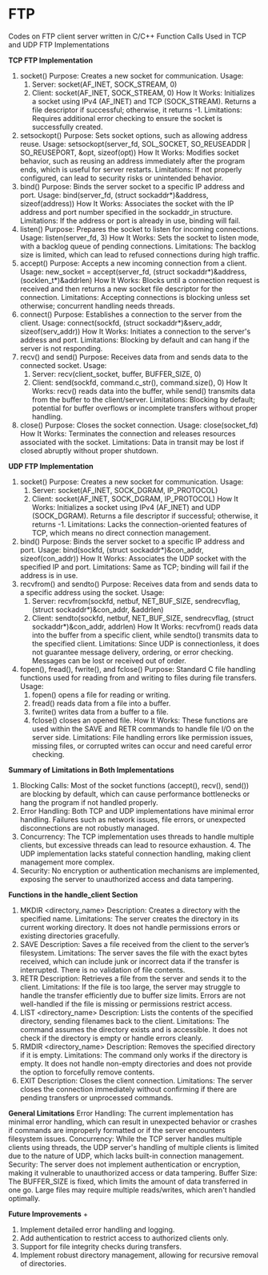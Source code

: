 # FTP
Codes on FTP client server written in C/C++
Function Calls Used in TCP and UDP FTP Implementations

**TCP FTP Implementation**
1. socket()
	Purpose: Creates a new socket for communication.
	Usage:
	1. Server: socket(AF_INET, SOCK_STREAM, 0)
	2. Client: socket(AF_INET, SOCK_STREAM, 0)
	How It Works: Initializes a socket using IPv4 (AF_INET) and TCP (SOCK_STREAM). Returns a file descriptor if successful; otherwise, it returns -1.
	Limitations: Requires additional error checking to ensure the socket is successfully created.
2. setsockopt()
	Purpose: Sets socket options, such as allowing address reuse.
	Usage: setsockopt(server_fd, SOL_SOCKET, SO_REUSEADDR | SO_REUSEPORT, &opt, sizeof(opt))
	How It Works: Modifies socket behavior, such as reusing an address immediately after the program ends, which is useful for server restarts.
	Limitations: If not properly configured, can lead to security risks or unintended behavior.
3. bind()
	Purpose: Binds the server socket to a specific IP address and port.
	Usage: bind(server_fd, (struct sockaddr*)&address, sizeof(address))
	How It Works: Associates the socket with the IP address and port number specified in the sockaddr_in structure.
	Limitations: If the address or port is already in use, binding will fail.
4. listen()
	Purpose: Prepares the socket to listen for incoming connections.
	Usage: listen(server_fd, 3)
	How It Works: Sets the socket to listen mode, with a backlog queue of pending connections.
	Limitations: The backlog size is limited, which can lead to refused connections during high traffic.
5. accept()
	Purpose: Accepts a new incoming connection from a client.
	Usage: new_socket = accept(server_fd, (struct sockaddr*)&address, (socklen_t*)&addrlen)
	How It Works: Blocks until a connection request is received and then returns a new socket file descriptor for the connection.
	Limitations: Accepting connections is blocking unless set otherwise; concurrent handling needs threads.
6. connect()
	Purpose: Establishes a connection to the server from the client.
	Usage: connect(sockfd, (struct sockaddr*)&serv_addr, sizeof(serv_addr))
	How It Works: Initiates a connection to the server's address and port.
	Limitations: Blocking by default and can hang if the server is not responding.
7. recv() and send()
	Purpose: Receives data from and sends data to the connected socket.
	Usage:
	1. Server: recv(client_socket, buffer, BUFFER_SIZE, 0)
	2. Client: send(sockfd, command.c_str(), command.size(), 0)
	How It Works: recv() reads data into the buffer, while send() transmits data from the buffer to the client/server.
	Limitations: Blocking by default; potential for buffer overflows or incomplete transfers without proper handling.
8. close()
	Purpose: Closes the socket connection.
	Usage: close(socket_fd)
	How It Works: Terminates the connection and releases resources associated with the socket.
	Limitations: Data in transit may be lost if closed abruptly without proper shutdown.

**UDP FTP Implementation**
1. socket()
	Purpose: Creates a new socket for communication.
	Usage:
	1. Server: socket(AF_INET, SOCK_DGRAM, IP_PROTOCOL)
	2. Client: socket(AF_INET, SOCK_DGRAM, IP_PROTOCOL)
	How It Works: Initializes a socket using IPv4 (AF_INET) and UDP (SOCK_DGRAM). Returns a file descriptor if successful; otherwise, it returns -1.
	Limitations: Lacks the connection-oriented features of TCP, which means no direct connection management.
2. bind()
	Purpose: Binds the server socket to a specific IP address and port.
	Usage: bind(sockfd, (struct sockaddr*)&con_addr, sizeof(con_addr))
	How It Works: Associates the UDP socket with the specified IP and port.
	Limitations: Same as TCP; binding will fail if the address is in use.
3. recvfrom() and sendto()
	Purpose: Receives data from and sends data to a specific address using the socket.
	Usage:
	1. Server: recvfrom(sockfd, netbuf, NET_BUF_SIZE, sendrecvflag, (struct sockaddr*)&con_addr, &addrlen)
	2. Client: sendto(sockfd, netbuf, NET_BUF_SIZE, sendrecvflag, (struct sockaddr*)&con_addr, addrlen)
	How It Works: recvfrom() reads data into the buffer from a specific client, while sendto() transmits data to the specified client.
	Limitations: Since UDP is connectionless, it does not guarantee message delivery, ordering, or error checking. Messages can be lost or received out of order.
4. fopen(), fread(), fwrite(), and fclose()
	Purpose: Standard C file handling functions used for reading from and writing to files during file transfers.
	Usage:
	1. fopen() opens a file for reading or writing.
	2. fread() reads data from a file into a buffer.
	3. fwrite() writes data from a buffer to a file.
	4. fclose() closes an opened file.
	How It Works: These functions are used within the SAVE and RETR commands to handle file I/O on the server side.
	Limitations: File handling errors like permission issues, missing files, or corrupted writes can occur and need careful error checking.

**Summary of Limitations in Both Implementations**
1. Blocking Calls: Most of the socket functions (accept(), recv(), send()) are blocking by default, which can cause performance bottlenecks or hang the program if not handled properly.
2. Error Handling: Both TCP and UDP implementations have minimal error handling. Failures such as network issues, file errors, or unexpected disconnections are not robustly managed.
3. Concurrency: The TCP implementation uses threads to handle multiple clients, but excessive threads can lead to resource exhaustion. 4. The UDP implementation lacks stateful connection handling, making client management more complex.
5. Security: No encryption or authentication mechanisms are implemented, exposing the server to unauthorized access and data tampering.

**Functions in the handle_client Section**
1. MKDIR <directory_name>
	Description: Creates a directory with the specified name.
	Limitations: The server creates the directory in its current working directory. It does not handle permissions errors or existing directories gracefully.
2. SAVE <filename>
	Description: Saves a file received from the client to the server’s filesystem.
	Limitations: The server saves the file with the exact bytes received, which can include junk or incorrect data if the transfer is interrupted. There is no validation of file contents.
3. RETR <filename>
	Description: Retrieves a file from the server and sends it to the client.
	Limitations: If the file is too large, the server may struggle to handle the transfer efficiently due to buffer size limits. Errors are not well-handled if the file is missing or 	permissions restrict access.
4. LIST <directory_name>
	Description: Lists the contents of the specified directory, sending filenames back to the client.
	Limitations: The command assumes the directory exists and is accessible. It does not check if the directory is empty or handle errors cleanly.
5. RMDIR <directory_name>
	Description: Removes the specified directory if it is empty.
	Limitations: The command only works if the directory is empty. It does not handle non-empty directories and does not provide the option to forcefully remove contents.
6. EXIT
	Description: Closes the client connection.
	Limitations: The server closes the connection immediately without confirming if there are pending transfers or unprocessed commands.

**General Limitations**
	Error Handling: The current implementation has minimal error handling, which can result in unexpected behavior or crashes if commands are improperly formatted or if the server encounters filesystem issues.
	Concurrency: While the TCP server handles multiple clients using threads, the UDP server's handling of multiple clients is limited due to the nature of UDP, which lacks built-in connection management.
	Security: The server does not implement authentication or encryption, making it vulnerable to unauthorized access or data tampering.
	Buffer Size: The BUFFER_SIZE is fixed, which limits the amount of data transferred in one go. Large files may require multiple reads/writes, which aren't handled optimally.

**Future Improvements**
+
1. Implement detailed error handling and logging.
2. Add authentication to restrict access to authorized clients only.
3. Support for file integrity checks during transfers.
4. Implement robust directory management, allowing for recursive removal of directories.
